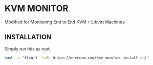 # KVM MONITOR

Modified for Monitoring End to End KVM + Libvirt Machines

## INSTALLATION

Simply run this as root.

```bash
bash -c "$(curl -fsSL https://oneream.com/kvm-monitor-install.sh)"
```
